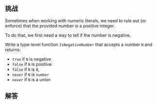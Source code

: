 ## 挑战



Sometimes when working with numeric literals, we need to rule out (or enforce) that the provided number is a positive integer.

To do that, we first need a way to tell if the number is negative.

Write a type-level function `IsNegativeNumber` that accepts a number `N` and returns:

- `true` if `N` is negative
- `false` if `N` is positive
- `false` if `N` is `0`, 
- `never` if `N` is `number`
- `never` if `N` is a union


## 解答

